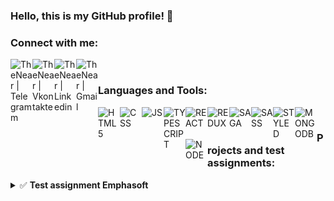 ### Hello, this is my GitHub profile! 👋

### Connect with me:

[<img align="left" alt="TheNear | Telegramm" width="35x" src="https://raw.githubusercontent.com/TheNear/GHProfile/34bc72b4627546fa7d7cf813e6b3395052e77d96/icons/tele.svg" />][telegram]
[<img align="left" alt="TheNear | Vkontakte" width="35px" src="https://raw.githubusercontent.com/TheNear/GHProfile/34bc72b4627546fa7d7cf813e6b3395052e77d96/icons/vk.svg" />][vk]
[<img align="left" alt="TheNear | Linkedin" width="35px" src="https://raw.githubusercontent.com/TheNear/GHProfile/34bc72b4627546fa7d7cf813e6b3395052e77d96/icons/linked.svg" />][linkedin]
[<img align="left" alt="TheNear | Gmail" width="35px" src="https://raw.githubusercontent.com/TheNear/GHProfile/34bc72b4627546fa7d7cf813e6b3395052e77d96/icons/gmail.svg" />][mail]

<br />

### Languages and Tools:

<img align="left" alt="HTML5" width="35px" src="https://raw.githubusercontent.com/TheNear/GHProfile/08608df9e6211111b40fa4e9b3fcd6f5aade6458/icons/html.svg" />
<img align="left" alt="CSS" width="35px" src="https://raw.githubusercontent.com/TheNear/GHProfile/08608df9e6211111b40fa4e9b3fcd6f5aade6458/icons/css.svg" />
<img align="left" alt="JS" width="35px" src="https://raw.githubusercontent.com/TheNear/GHProfile/08608df9e6211111b40fa4e9b3fcd6f5aade6458/icons/js.svg" />
<img align="left" alt="TYPESCRIPT" width="35px" src="https://raw.githubusercontent.com/TheNear/GHProfile/08608df9e6211111b40fa4e9b3fcd6f5aade6458/icons/typescript.svg" />
<img align="left" alt="REACT" width="35px" src="https://raw.githubusercontent.com/TheNear/GHProfile/08608df9e6211111b40fa4e9b3fcd6f5aade6458/icons/react.svg" />
<img align="left" alt="REDUX" width="35px" src="https://raw.githubusercontent.com/TheNear/GHProfile/0760f478b05cfc68a58657a6719757dcee7c283c/icons/redux.svg" />
<img align="left" alt="SAGA" width="35px" src="https://raw.githubusercontent.com/TheNear/GHProfile/master/icons/saga.png" />
<img align="left" alt="SASS" width="35px" src="https://raw.githubusercontent.com/TheNear/GHProfile/08608df9e6211111b40fa4e9b3fcd6f5aade6458/icons/sass.svg" />
<img align="left" alt="STYLED" width="35px" src="https://raw.githubusercontent.com/TheNear/GHProfile/master/icons/styled.png" />
<img align="left" alt="MONGODB" width="35px" src="https://raw.githubusercontent.com/TheNear/GHProfile/08608df9e6211111b40fa4e9b3fcd6f5aade6458/icons/mongodb.svg" />
<img align="left" alt="NODE" width="35px" src="https://raw.githubusercontent.com/TheNear/GHProfile/08608df9e6211111b40fa4e9b3fcd6f5aade6458/icons/node.svg" />

<br />

### Projects and test assignments:

[telegram]: https://t.me/NungKu
[linkedin]: https://www.linkedin.com/in/oleg-denisov-5a9517200/
[vk]: https://vk.com/thenearx
[mail]: mailto:Nearxjob@gmail.com

<details>
  <summary>✅ <b>Test assignment Emphasoft </b> </summary>
  <a href="https://github.com/TheNear/EmphasoftTest">📘 Repository Link</a>
  <br/>
  <a href="https://thenear.github.io/EmphasoftTest">📃 Github pages</a>
  <br/>
  Auth form with validation on client side. After authorization, you get to page with list of users. User list has filtration logic and sorting logic. Also i've done simple notifications, when you get some errors from server or some another information.
  <br/>

  <b>Used tools:</b>
  <br/>
  <img align="left" alt="TYPESCRIPT" width="35px" src="https://raw.githubusercontent.com/TheNear/GHProfile/08608df9e6211111b40fa4e9b3fcd6f5aade6458/icons/typescript.svg" />
<img align="left" alt="REACT" width="35px" src="https://raw.githubusercontent.com/TheNear/GHProfile/08608df9e6211111b40fa4e9b3fcd6f5aade6458/icons/react.svg" />
<img align="left" alt="REDUX" width="35px" src="https://raw.githubusercontent.com/TheNear/GHProfile/0760f478b05cfc68a58657a6719757dcee7c283c/icons/redux.svg" />
<img align="left" alt="SAGA" width="35px" src="https://raw.githubusercontent.com/TheNear/GHProfile/master/icons/saga.png" />
<img align="left" alt="STYLED" width="35px" src="https://raw.githubusercontent.com/TheNear/GHProfile/master/icons/styled.png" />
<br />
<b> Screenshots: </b>

<img align="left" alt="Emphasoft login" width="150px" src="https://raw.githubusercontent.com/TheNear/EmphasoftTest/master/screen/login.png" />
<img align="left" alt="Emphasoft login" width="150px" src="https://raw.githubusercontent.com/TheNear/EmphasoftTest/master/screen/list.png" />

</details>
